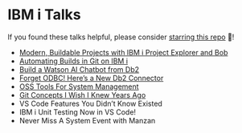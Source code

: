 # IBM i Talks

If you found these talks helpful, please consider [starring this repo](https://github.com/SanjulaGanepola/ibmi-talks) 🌟!

* [Modern, Buildable Projects with IBM i Project Explorer and Bob](./Modern%20Buildable%20Projects%20with%20IBM%20i%20Project%20Explorer%20and%20Bob/Modern-Buildable-Projects-with-IBM-i-Project-Explorer-and-Bob.pdf)
* [Automating Builds in Git on IBM i](./Automating%20Builds%20in%20Git%20on%20IBM%20i/Automating-Builds-in-Git-on-IBM-i.pdf)
* [Build a Watson AI Chatbot from Db2](./Build%20a%20Watson%20AI%20Chatbot%20from%20Db2/Build-a-Watson-AI-Chatbot-from-Db2.pdf)
* [Forget ODBC! Here’s a New Db2 Connector](./Forget%20ODBC!%20Here’s%20a%20New%20Db2%20Connector/Forget-ODBC!-Here’s-a-New-Db2-Connector.pdf)
* [OSS Tools For System Management](./OSS%20Tools%20For%20System%20Management/OSS-Tools-For-System-Management.pdf)
* [Git Concepts I Wish I Knew Years Ago](./Git%20Concepts%20I%20Wish%20I%20Knew%20Years%20Ago/Git-Concepts-I-Wish-I-Knew-Years-Ago.pdf)
* VS Code Features You Didn’t Know Existed
* IBM i Unit Testing Now in VS Code!
* Never Miss A System Event with Manzan
